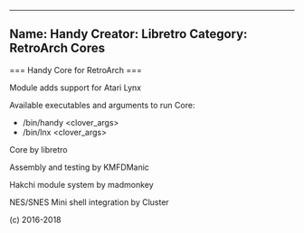 -----------------------
Name: Handy 
Creator: Libretro
Category: RetroArch Cores
-----------------------
=== Handy Core for RetroArch ===

Module adds support for Atari Lynx

Available executables and arguments to run Core:
- /bin/handy <rom> <clover_args>
- /bin/lnx <rom> <clover_args>

Core by libretro

Assembly and testing by KMFDManic

Hakchi module system by madmonkey

NES/SNES Mini shell integration by Cluster

(c) 2016-2018
